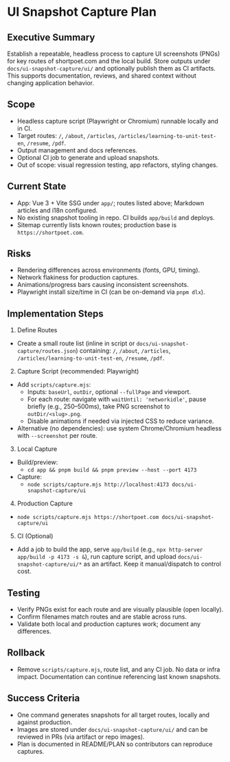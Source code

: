 # UI Snapshot Capture Plan

## Executive Summary
Establish a repeatable, headless process to capture UI screenshots (PNGs) for key routes of shortpoet.com and the local build. Store outputs under `docs/ui-snapshot-capture/ui/` and optionally publish them as CI artifacts. This supports documentation, reviews, and shared context without changing application behavior.

## Scope
- Headless capture script (Playwright or Chromium) runnable locally and in CI.
- Target routes: `/`, `/about`, `/articles`, `/articles/learning-to-unit-test-en`, `/resume`, `/pdf`.
- Output management and docs references.
- Optional CI job to generate and upload snapshots.
- Out of scope: visual regression testing, app refactors, styling changes.

## Current State
- App: Vue 3 + Vite SSG under `app/`; routes listed above; Markdown articles and i18n configured.
- No existing snapshot tooling in repo. CI builds `app/build` and deploys.
- Sitemap currently lists known routes; production base is `https://shortpoet.com`.

## Risks
- Rendering differences across environments (fonts, GPU, timing).
- Network flakiness for production captures.
- Animations/progress bars causing inconsistent screenshots.
- Playwright install size/time in CI (can be on-demand via `pnpm dlx`).

## Implementation Steps
1) Define Routes
- Create a small route list (inline in script or `docs/ui-snapshot-capture/routes.json`) containing: `/`, `/about`, `/articles`, `/articles/learning-to-unit-test-en`, `/resume`, `/pdf`.

2) Capture Script (recommended: Playwright)
- Add `scripts/capture.mjs`:
  - Inputs: `baseUrl`, `outDir`, optional `--fullPage` and viewport.
  - For each route: navigate with `waitUntil: 'networkidle'`, pause briefly (e.g., 250–500ms), take PNG screenshot to `outDir/<slug>.png`.
  - Disable animations if needed via injected CSS to reduce variance.
- Alternative (no dependencies): use system Chrome/Chromium headless with `--screenshot` per route.

3) Local Capture
- Build/preview:
  - `cd app && pnpm build && pnpm preview --host --port 4173`
- Capture:
  - `node scripts/capture.mjs http://localhost:4173 docs/ui-snapshot-capture/ui`

4) Production Capture
- `node scripts/capture.mjs https://shortpoet.com docs/ui-snapshot-capture/ui`

5) CI (Optional)
- Add a job to build the app, serve `app/build` (e.g., `npx http-server app/build -p 4173 -s &`), run capture script, and upload `docs/ui-snapshot-capture/ui/*` as an artifact. Keep it manual/dispatch to control cost.

## Testing
- Verify PNGs exist for each route and are visually plausible (open locally).
- Confirm filenames match routes and are stable across runs.
- Validate both local and production captures work; document any differences.

## Rollback
- Remove `scripts/capture.mjs`, route list, and any CI job. No data or infra impact. Documentation can continue referencing last known snapshots.

## Success Criteria
- One command generates snapshots for all target routes, locally and against production.
- Images are stored under `docs/ui-snapshot-capture/ui/` and can be reviewed in PRs (via artifact or repo images).
- Plan is documented in README/PLAN so contributors can reproduce captures.
